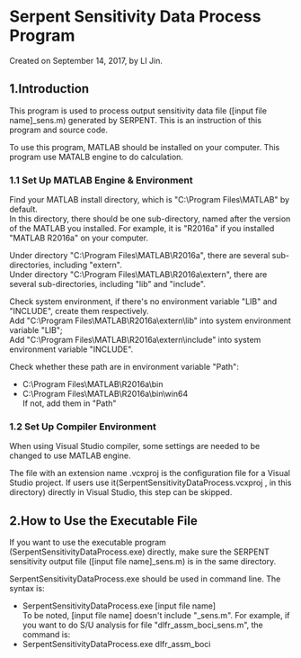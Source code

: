# Serpent Sensitivity Data Process Program
Created on September 14, 2017, by LI Jin.  

## 1.Introduction
This program is used to process output sensitivity data file ([input file name]_sens.m) generated by SERPENT.
This is an instruction of this program and source code.  

To use this program, MATLAB should be installed on your computer. This program use MATALB engine to do calculation.
### 1.1 Set Up MATLAB Engine & Environment
Find your MATLAB install directory, which is "C:\Program Files\MATLAB" by default.  
In this directory, there should be one sub-directory, named after the version of the MATLAB you installed. For example, it is "R2016a" if you installed "MATLAB R2016a" on your computer.  
  
Under directory "C:\Program Files\MATLAB\R2016a", there are several sub-directories, including "extern".  
Under directory "C:\Program Files\MATLAB\R2016a\extern", there are several sub-directories, including "lib" and "include".  
  
Check system environment, if there's no environment variable "LIB" and "INCLUDE", create them respectively.  
Add "C:\Program Files\MATLAB\R2016a\extern\lib" into system environment variable "LIB";  
Add "C:\Program Files\MATLAB\R2016a\extern\include" into system environment variable "INCLUDE".  
  
Check whether these path are in environment variable "Path":  
- C:\Program Files\MATLAB\R2016a\bin
- C:\Program Files\MATLAB\R2016a\bin\win64  
If not, add them in "Path"  
### 1.2 Set Up Compiler Environment
When using Visual Studio compiler, some settings are needed to be changed to use MATLAB engine.  
  
The file with an extension name .vcxproj is the configuration file for a Visual Studio project. If users use it(SerpentSensitivityDataProcess.vcxproj
, in this directory) directly in Visual Studio, this step can be skipped.

## 2.How to Use the Executable File
If you want to use the executable program (SerpentSensitivityDataProcess.exe) directly, make sure the SERPENT sensitivity output file ([input file name]_sens.m) is in the same directory.  

SerpentSensitivityDataProcess.exe should be used in command line. The syntax is:  
- SerpentSensitivityDataProcess.exe [input file name]  
To be noted, [input file name] doesn't include "_sens.m". For example, if you want to do S/U analysis for file "dlfr_assm_boci_sens.m", the command is:
- SerpentSensitivityDataProcess.exe dlfr_assm_boci
